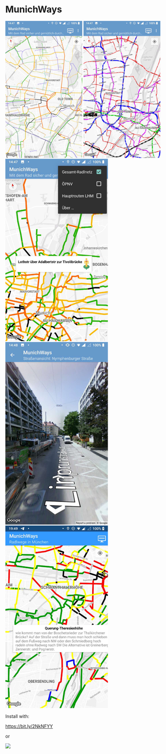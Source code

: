 # MunichWays

<img src="https://github.com/AppWerft/MunichWays/blob/master/screens/1.JPEG" width=240 /> 
<img src="https://github.com/AppWerft/MunichWays/blob/master/screens/4.JPEG" width=240 /> 
<img src="https://github.com/AppWerft/MunichWays/blob/master/screens/5.JPEG" width=320 />  
<img src="https://github.com/AppWerft/MunichWays/blob/master/screens/6.JPEG" width=320 /> <img src="https://github.com/AppWerft/MunichWays/blob/master/screens/8.JPEG" width=320 />

Install with: 

https://bit.ly/2NkNFYY

or

![](https://api.qrserver.com/v1/create-qr-code/?data=https%3A%2F%2Fbit.ly%2F2NkNFYY&size=220x220&margin=0)